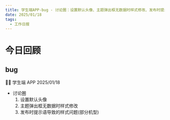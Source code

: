 ```yaml
---
title: 学生端APP-bug - 讨论圈：设置默认头像、主题弹出框无数据时样式修改、发布时提示语导致的样式问题(部分机型)
date: 2025/01/18
tags:
  - 工作日报
---
```


# 今日回顾

## bug

👨‍🏫 学生端 APP 2025/01/18

- 讨论圈
  1. 设置默认头像
  2. 主题弹出框无数据时样式修改
  3. 发布时提示语导致的样式问题(部分机型)

